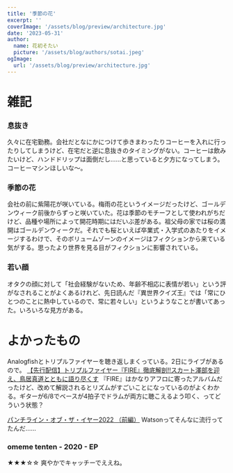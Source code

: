 ```yaml
---
title: '季節の花'
excerpt: ''
coverImage: '/assets/blog/preview/architecture.jpg'
date: '2023-05-31'
author:
  name: 花初そたい
  picture: '/assets/blog/authors/sotai.jpeg'
ogImage:
  url: '/assets/blog/preview/architecture.jpg'
---
```

# 雑記
### 息抜き
久々に在宅勤務。会社だとなにかにつけて歩きまわったりコーヒーを入れに行ったりしてしまうけど、在宅だと逆に息抜きのタイミングがない。コーヒーは飲みたいけど、ハンドドリップは面倒だし……と思っていると夕方になってしまう。コーヒーマシンほしいな～。

### 季節の花
会社の前に紫陽花が咲いている。梅雨の花というイメージだったけど、ゴールデンウィーク前後からずっと咲いていた。花は季節のモチーフとして使われがちだけど、品種や場所によって開花時期にはだいぶ差がある。祖父母の家では桜の満開はゴールデンウィークだ。それでも桜といえば卒業式・入学式のあたりをイメージするわけで、そのボリュームゾーンのイメージはフィクションから来ている気がする。思ったより世界を見る目がフィクションに影響されている。

### 若い顔
オタクの顔に対して「社会経験がないため、年齢不相応に表情が若い」という評がなされることがよくあるけれど、先日読んだ『異世界クイズ王』では「常にひとつのことに熱中しているので、常に若々しい」というようなことが書いてあった。いろいろな見方がある。

# よかったもの
Analogfishとトリプルファイヤーを聴き返しまくっている。2日にライブがあるので。
[【先行配信】トリプルファイヤー『FIRE』徹底解剖!!スカート澤部を迎え、鳥居真道とともに語り尽くす](https://ototoy.jp/feature/2017102605)
『FIRE』はかなりアフロに寄ったアルバムだったけど、改めて解説されるとリズムがすごいことになっているのがよくわかる。ギターが6/8でベースが4拍子でドラムが両方に聴こえるよう叩く、ってどういう状態？

[パンチライン・オブ・ザ・イヤー2022 （前編）](https://natalie.mu/music/column/525939)
Watsonってそんなに流行ってたんだ……

### omeme tenten - 2020 - EP
★★★☆☆
爽やかでキャッチーでええね。